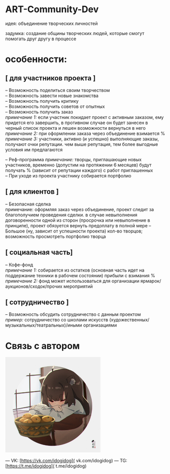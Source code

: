 # ART-Community-Dev
идея: объединение творческих личностей

задумка: создание общины творческих людей, которые смогут помогать друг другу в процессе

# особенности:

## [ для участников проекта ]

– Возможность поделиться своим творчеством  
– Возможность завести новые знакомства  
– Возможность получить критику  
– Возможность получить советов от опытных   
– Возможность получить заказ    
_примечание 1:_ если участник покидает проект с активным заказом, ему придется его завершить, в противном случае он будет занесен в черный список проекта и лешен возможности вернуться в него    
_примечание 2:_ при оформлении заказа через объединение взимается %     
_примечание 3:_ участники, активно (и успешно) выполняющие заказы, получают очки репутации. чем выше репутация, тем более выгодные условия им предлагаются    

– Реф-программа
_примечание:_ творцы, приглашающие новых участников, временно (допустим на протяжении 6 месяцев) будут получать % (зависит от репутации каждого) с работ приглашенных   
– При уходе из проекта участнику собирается портфолио

## [ для клиентов ]

– Безопасная сделка     
примечание: оформляя заказ через объединение, проект следит за благополучием проведения сделки. в случае невыполнения договоренности одной из сторон (просрочка или невыполнение в принципе), проект обязуется вернуть предоплату в полной мере 
– Большое (ну, зависит от успешности проекта) кол-во творцов; возможность просмотреть портфолио творца

## [ социальная часть]

– Кофе-фонд     
_примечание 1:_ собирается из остатков (основная часть идет на поддержание техники в рабочем состоянии) прибыли с взимания %
_примечание 2:_ фонд может использоваться для организации ярмарок/аукционов/сходок/прочих мероприятий

## [ сотрудничество ]

– Возможность обсудить сотрудничество с данным проектом     
_пример:_ сотрудничество со школами искусств (художественных/музыкальных/театральных)/иными организациями

# Связь с автором
<img alt="avatar.jpg" height="300" src="src/main/resources/avatar.jpg" width="300"/>

— VK: [https://vk.com/idogidog]( vk.com/idogidog) — TG: [https://t.me/idogidog]( t.me/idogidog)
